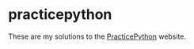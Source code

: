 # practicepython

These are my solutions to the [PracticePython](https://PracticePython.org) website.
